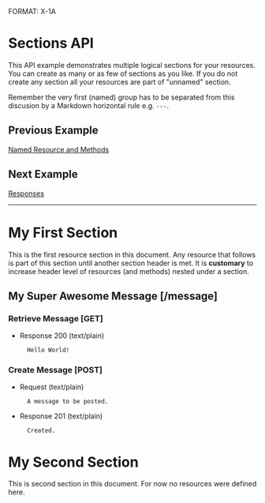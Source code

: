FORMAT: X-1A

# Sections API
This API example demonstrates multiple logical sections for your resources. You can create as many or as few of sections as you like. If you do not create any section all your resources are part of "unnamed" section.

Remember the very first (named) group has to be separated from this discusion by a Markdown horizontal rule e.g. `---`.

## Previous Example
[Named Resource and Methods](https://github.com/apiaryio/api-blueprint/blob/master/examples/3.%20Named%20Resource%20and%20Methods.md)

## Next Example
[Responses](https://github.com/apiaryio/api-blueprint/blob/master/examples/5.%20Responses.md)

---

# My First Section
This is the first resource section in this document. Any resource that follows is part of this section until another section header is met. It is **customary** to increase header level of resources (and methods) nested under a section.

## My Super Awesome Message [/message]

### Retrieve Message [GET]

+ Response 200 (text/plain)

        Hello World!
        
### Create Message [POST]

+ Request (text/plain)

        A message to be posted.
        
+ Response 201 (text/plain)

        Created.

# My Second Section
This is second section in this document. For now no resources were defined here.


